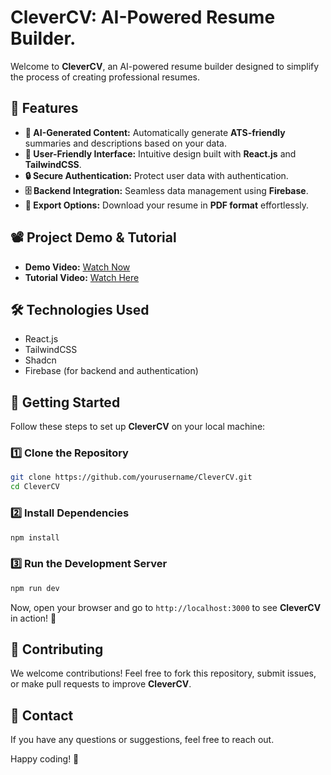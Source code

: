 # CleverCV: AI-Powered Resume Builder.

Welcome to **CleverCV**, an AI-powered resume builder designed to simplify the process of creating professional resumes.

## 🚀 Features
- **🤖 AI-Generated Content:** Automatically generate **ATS-friendly** summaries and descriptions based on your data.
- **🎨 User-Friendly Interface:** Intuitive design built with **React.js** and **TailwindCSS**.
- **🔒 Secure Authentication:** Protect user data with authentication.
- **🗄️ Backend Integration:** Seamless data management using **Firebase**.
- **📄 Export Options:** Download your resume in **PDF format** effortlessly.

## 📽️ Project Demo & Tutorial
- **Demo Video:** [Watch Now](https://youtu.be/T9TJpiDMBtU)
- **Tutorial Video:** [Watch Here](https://youtu.be/T9TJpiDMBtU)

## 🛠️ Technologies Used
- React.js  
- TailwindCSS  
- Shadcn  
- Firebase (for backend and authentication)  

## 📌 Getting Started
Follow these steps to set up **CleverCV** on your local machine:

### 1️⃣ Clone the Repository
```sh
git clone https://github.com/yourusername/CleverCV.git
cd CleverCV
```

### 2️⃣ Install Dependencies
```sh
npm install
```

### 3️⃣ Run the Development Server
```sh
npm run dev
```

Now, open your browser and go to `http://localhost:3000` to see **CleverCV** in action! 🚀

## 🤝 Contributing
We welcome contributions! Feel free to fork this repository, submit issues, or make pull requests to improve **CleverCV**.

## 📩 Contact
If you have any questions or suggestions, feel free to reach out.

Happy coding! 🚀

